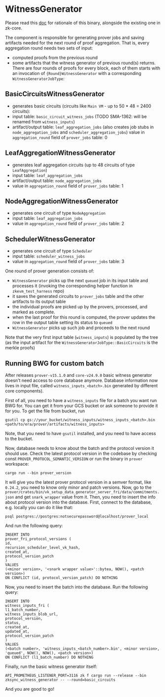 # WitnessGenerator

Please read this
[doc](https://www.notion.so/matterlabs/Draft-FRI-Prover-Integration-Prover-Shadowing-c4b1373786eb43779a93118be4be5d99)
for rationale of this binary, alongside the existing one in zk-core.

The component is responsible for generating prover jobs and saving artifacts needed for the next round of proof
aggregation. That is, every aggregation round needs two sets of input:

- computed proofs from the previous round
- some artifacts that the witness generator of previous round(s) returns. There are four rounds of proofs for every
  block, each of them starts with an invocation of `{Round}WitnessGenerator` with a corresponding
  `WitnessGeneratorJobType`:

## BasicCircuitsWitnessGenerator

- generates basic circuits (circuits like `Main VM` - up to 50 \* 48 = 2400 circuits):
- input table: `basic_circuit_witness_jobs` (TODO SMA-1362: will be renamed from `witness_inputs`)
- artifact/output table: `leaf_aggregation_jobs` (also creates job stubs in `node_aggregation_jobs` and
  `scheduler_aggregation_jobs`) value in `aggregation_round` field of `prover_jobs` table: 0

## LeafAggregationWitnessGenerator

- generates leaf aggregation circuits (up to 48 circuits of type `LeafAggregation`)
- input table: `leaf_aggregation_jobs`
- artifact/output table: `node_aggregation_jobs`
- value in `aggregation_round` field of `prover_jobs` table: 1

## NodeAggregationWitnessGenerator

- generates one circuit of type `NodeAggregation`
- input table: `leaf_aggregation_jobs`
- value in `aggregation_round` field of `prover_jobs` table: 2

## SchedulerWitnessGenerator

- generates one circuit of type `Scheduler`
- input table: `scheduler_witness_jobs`
- value in `aggregation_round` field of `prover_jobs` table: 3

One round of prover generation consists of:

- `WitnessGenerator` picks up the next `queued` job in its input table and processes it (invoking the corresponding
  helper function in `zkevm_test_harness` repo)
- it saves the generated circuits to `prover_jobs` table and the other artifacts to its output table
- the individual proofs are picked up by the provers, processed, and marked as complete.
- when the last proof for this round is computed, the prover updates the row in the output table setting its status to
  `queued`
- `WitnessGenerator` picks up such job and proceeds to the next round

Note that the very first input table (`witness_inputs`) is populated by the tree (as the input artifact for the
`WitnessGeneratorJobType::BasicCircuits` is the merkle proofs)

## Running BWG for custom batch

After releases `prover-v15.1.0` and `core-v24.9.0` basic witness generator doesn't need access to core database anymore.
Database information now lives in input file, called `witness_inputs_<batch>.bin`
generated by different core components).

First of all, you need to have a `witness_inputs` file for a batch you want run BWG for. You can get it from your GCS
bucket or ask someone to provide it for you. To get the file from bucket, run

```shell
gsutil cp gs://your_bucket/witness_inputs/witness_inputs_<batch>.bin <path/to/era/prover/artifacts/witness_inputs>
```

Note, that you need to have `gsutil` installed, and you need to have access to the bucket.

Now, database needs to know about the batch and the protocol version it should use. Check the latest protocol version in
the codebase by checking const `PROVER_PROTOCOL_SEMANTIC_VERSION` or run the binary in `prover` workspace:

```console
cargo run --bin prover_version
```

It will give you the latest prover protocol version in a semver format, like `0.24.2`, you need to know only minor and
patch versions. Now, go to the `prover/crates/bin/vk_setup_data_generator_server_fri/data/commitments.json` and get
`snark_wrapper` value from it. Then, you need to insert the info about protocol version into the database. First,
connect to the database, e.g. locally you can do it like that:

```shell
psql postgres://postgres:notsecurepassword@localhost/prover_local
```

And run the following query:

```shell
INSERT INTO
prover_fri_protocol_versions (
id,
recursion_scheduler_level_vk_hash,
created_at,
protocol_version_patch
)
VALUES
(<minor version>, '<snark wrapper value>'::bytea, NOW(), <patch version>)
ON CONFLICT (id, protocol_version_patch) DO NOTHING

```

Now, you need to insert the batch into the database. Run the following query:

```shell
INSERT INTO
witness_inputs_fri (
l1_batch_number,
witness_inputs_blob_url,
protocol_version,
status,
created_at,
updated_at,
protocol_version_patch
)
VALUES
(<batch number>, 'witness_inputs_<batch_number>.bin', <minor version>, 'queued', NOW(), NOW(), <patch version>)
ON CONFLICT (l1_batch_number) DO NOTHING
```

Finally, run the basic witness generator itself:

```shell
API_PROMETHEUS_LISTENER_PORT=3116 zk f cargo run --release --bin zksync_witness_generator -- --round=basic_circuits
```

And you are good to go!
